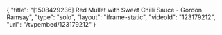 {
    "title": "[1508429236] Red Mullet with Sweet Chilli Sauce - Gordon Ramsay",
    "type": "solo",
    "layout": "iframe-static",
    "videoId": "123179212",
    "url": "\/tvpembed\/123179212"
}
